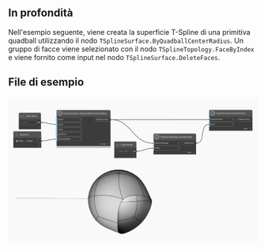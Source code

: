 ## In profondità

Nell'esempio seguente, viene creata la superficie T-Spline di una primitiva quadball utilizzando il nodo `TSplineSurface.ByQuadballCenterRadius`. Un gruppo di facce viene selezionato con il nodo `TSplineTopology.FaceByIndex` e viene fornito come input nel nodo `TSplineSurface.DeleteFaces`.


## File di esempio

![Example](./Autodesk.DesignScript.Geometry.TSpline.TSplineSurface.DeleteFaces_img.jpg)
